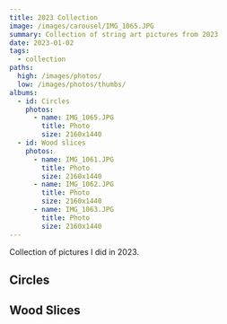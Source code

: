 ```yaml
---
title: 2023 Collection
image: /images/carousel/IMG_1065.JPG
summary: Collection of string art pictures from 2023
date: 2023-01-02
tags:
  - collection
paths:
  high: /images/photos/
  low: /images/photos/thumbs/
albums:
  - id: Circles
    photos:
      - name: IMG_1065.JPG
        title: Photo
        size: 2160x1440
  - id: Wood slices
    photos:
      - name: IMG_1061.JPG
        title: Photo
        size: 2160x1440
      - name: IMG_1062.JPG
        title: Photo
        size: 2160x1440
      - name: IMG_1063.JPG
        title: Photo
        size: 2160x1440
---
```


Collection of pictures I did in 2023.

## Circles

<PhotoAlbum id="Circles" />

## Wood Slices

<PhotoAlbum id="Wood slices" />
